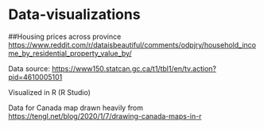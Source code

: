# Data-visualizations

##Housing prices across province
https://www.reddit.com/r/dataisbeautiful/comments/odpjry/household_income_by_residential_property_value_by/  

Data source: https://www150.statcan.gc.ca/t1/tbl1/en/tv.action?pid=4610005101

Visualized in R (R Studio)

Data for Canada map drawn heavily from https://tengl.net/blog/2020/1/7/drawing-canada-maps-in-r

